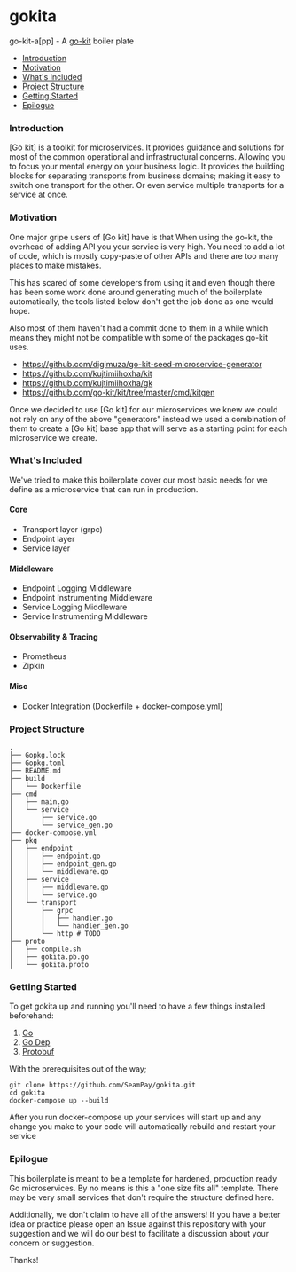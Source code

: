 # gokita
go-kit-a[pp] - A [go-kit](https://gokit.io/) boiler plate

- [Introduction](#introduction)
- [Motivation](#motivation)
- [What's Included](#whats-included)
- [Project Structure](#project-structure)
- [Getting Started](#getting-started)
- [Epilogue](#epilogue)

### Introduction
[Go kit] is a toolkit for microservices. It provides guidance and solutions for
most of the common operational and infrastructural concerns. Allowing you to
focus your mental energy on your business logic. It provides the building blocks
for separating transports from business domains; making it easy to switch one
transport for the other. Or even service multiple transports for a service at
once.

### Motivation
One major gripe users of [Go kit] have is that When using the go-kit, the overhead 
of adding API you your service is very high. You need to add a lot of code, which is 
mostly copy-paste of other APIs and there are too many places to make mistakes.

This has scared of some developers from using it and even though there has been some 
work done around generating much of the boilerplate automatically, the tools listed below 
don't get the job done as one would hope.

Also most of them haven't had a commit done to them in a while which means they might not be 
compatible with some of the packages go-kit uses.

- https://github.com/digimuza/go-kit-seed-microservice-generator
- https://github.com/kujtimiihoxha/kit
- https://github.com/kujtimiihoxha/gk
- https://github.com/go-kit/kit/tree/master/cmd/kitgen

Once we decided to use [Go kit] for our microservices we knew we could not rely on any of the 
above "generators" instead we used a combination of them to create a [Go kit] base app that will 
serve as a starting point for each microservice we create.

### What's Included

We've tried to make this boilerplate cover our most basic needs for we define as a microservice 
that can run in production.

#### Core

- Transport layer (grpc)
- Endpoint layer
- Service layer

#### Middleware

- Endpoint Logging Middleware
- Endpoint Instrumenting Middleware
- Service Logging Middleware
- Service Instrumenting Middleware

#### Observability & Tracing

- Prometheus
- Zipkin

#### Misc

- Docker Integration (Dockerfile + docker-compose.yml)

### Project Structure

```shell script
.
├── Gopkg.lock
├── Gopkg.toml
├── README.md
├── build
│   └── Dockerfile
├── cmd
│   ├── main.go
│   └── service
│       ├── service.go
│       └── service_gen.go
├── docker-compose.yml
├── pkg
│   ├── endpoint
│   │   ├── endpoint.go
│   │   ├── endpoint_gen.go
│   │   └── middleware.go
│   ├── service
│   │   ├── middleware.go
│   │   └── service.go
│   └── transport
│       ├── grpc
│       │   ├── handler.go
│       │   └── handler_gen.go
│       └── http # TODO
├── proto
│   ├── compile.sh
│   ├── gokita.pb.go
│   └── gokita.proto
```

### Getting Started

To get gokita up and running you'll need to have a few things installed beforehand:

1. [Go](https://golang.org/doc/install)
2. [Go Dep](https://golang.github.io/dep/docs/installation.html)
3. [Protobuf](https://github.com/google/protobuf)

With the prerequisites out of the way;

```shell script
git clone https://github.com/SeamPay/gokita.git
cd gokita
docker-compose up --build
```

After you run docker-compose up your services will start up and any change you make to 
your code will automatically rebuild and restart your service

### Epilogue

This boilerplate is meant to be a template for hardened, production ready Go microservices. 
By no means is this a "one size fits all" template. There may be very small services that 
don't require the structure defined here.

Additionally, we don't claim to have all of the answers! If you have a better idea or practice 
please open an Issue against this repository with your suggestion and we will do our best to 
facilitate a discussion about your concern or suggestion.

Thanks!
